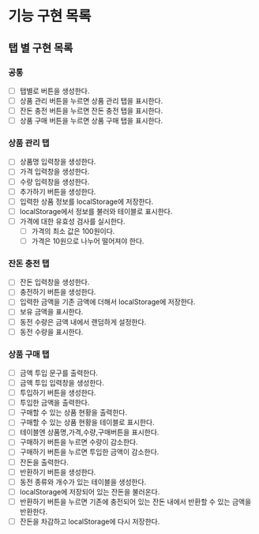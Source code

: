 # 기능 구현 목록

## 탭 별 구현 목록

### 공통

- [ ] 탭별로 버튼을 생성한다.
- [ ] 상품 관리 버튼을 누르면 상품 관리 탭을 표시한다.
- [ ] 잔돈 충전 버튼을 누르면 잔돈 충전 탭을 표시한다.
- [ ] 상품 구매 버튼을 누르면 상품 구매 탭을 표시한다.

### 상품 관리 탭

- [ ] 상품명 입력창을 생성한다.
- [ ] 가격 입력창을 생성한다.
- [ ] 수량 입력창을 생성한다.
- [ ] 추가하기 버튼을 생성한다.
- [ ] 입력한 상품 정보를 localStorage에 저장한다.
- [ ] localStorage에서 정보를 불러와 테이블로 표시한다.
- [ ] 가격에 대한 유효성 검사를 실시한다.
  - [ ] 가격의 최소 값은 100원이다.
  - [ ] 가격은 10원으로 나누어 떨어져야 한다.

### 잔돈 충전 탭

- [ ] 잔돈 입력창을 생성한다.
- [ ] 충전하기 버튼을 생성한다.
- [ ] 입력한 금액을 기존 금액에 더해서 localStorage에 저장한다.
- [ ] 보유 금액을 표시한다.
- [ ] 동전 수량은 금액 내에서 랜덤하게 설정한다.
- [ ] 동전 수량을 표시한다.

### 상품 구매 탭

- [ ] 금액 투입 문구를 출력한다.
- [ ] 금액 투입 입력창을 생성한다.
- [ ] 투입하기 버튼을 생성한다.
- [ ] 투입한 금액을 출력한다.
- [ ] 구매할 수 있는 상품 현황을 출력한다.
- [ ] 구매할 수 있는 상품 현황을 테이블로 표시한다.
- [ ] 테이블엔 상품명,가격,수량,구매버튼을 표시한다.
- [ ] 구매하기 버튼을 누르면 수량이 감소한다.
- [ ] 구매하기 버튼을 누르면 투입한 금액이 감소한다.
- [ ] 잔돈을 출력한다.
- [ ] 반환하기 버튼을 생성한다.
- [ ] 동전 종류와 개수가 있는 테이블을 생성한다.
- [ ] localStorage에 저장되어 있는 잔돈을 불러온다.
- [ ] 반환하기 버튼을 누르면 기존에 충전되어 있는 잔돈 내에서 반환할 수 있는 금액을 반환한다.
- [ ] 잔돈을 차감하고 localStorage에 다시 저장한다.
